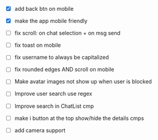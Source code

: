 * [x] add back btn on mobile
* [x] make the app mobile friendly

* [ ] fix scroll: on chat selection + on msg send
* [ ] fix toast on mobile
* [ ] fix username to always be capitalized
* [ ] fix rounded edges AND scroll on mobile

* [ ] Make avatar images not show up when user is blocked
* [ ] Improve user search use regex
* [ ] Improve search in ChatList cmp

* [ ] make i button at the top show/hide the details cmps
* [ ] add camera support